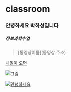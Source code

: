 # classroom

### 안녕하세요 박하성입니다
##### 정보과학수업
> [동영상이름](동영상 주소)





[내일이 오면](https://www.youtube.com/watch?v=e0--itBVfa0)


![그림](https://search.pstatic.net/sunny/?src=https%3A%2F%2Fi.pinimg.com%2Foriginals%2Fd5%2F5c%2F8b%2Fd55c8b2329977bf219d34e06ef6a82d0.jpg&type=sc960_832)


[![안녕하세요](https://search.pstatic.net/common/?src=http%3A%2F%2Fimgnews.naver.net%2Fimage%2F5759%2F2020%2F10%2F31%2F0000005920_001_20201031011755969.jpg&type=l340_165)](https://youtu.be/e0--itBVfa0)



